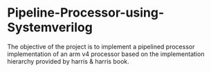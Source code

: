 # Pipeline-Processor-using-Systemverilog

The objective of the project is to implement a pipelined processor implementation of an arm v4
processor based on the implementation hierarchy provided by harris & harris book.
